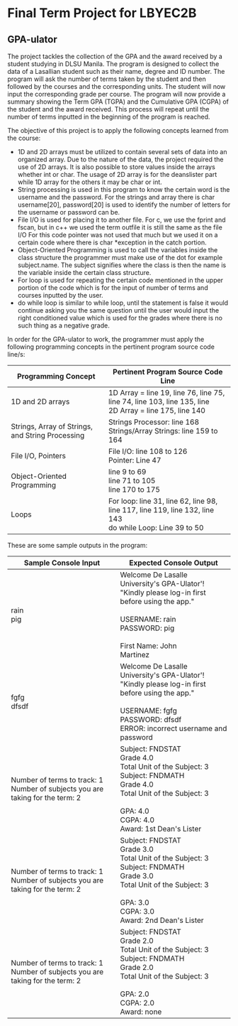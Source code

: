 # Final Term Project for LBYEC2B

## GPA-ulator

The project tackles the collection of the GPA and the award received by a student studying in DLSU Manila. The program is designed to collect the data of a Lasallian student such as their name, degree and ID number. The program will ask the number of terms taken by the student and then followed by the courses and the corresponding units. The student will now input the corresponding grade per course. The program will now provide a summary showing the Term GPA (TGPA) and the Cumulative GPA (CGPA) of the student and the award received. This process will repeat until the number of terms inputted in the beginning of the program is reached.

The objective of this project is to apply the following concepts learned from the course: 
- 1D and 2D arrays must be utilized to contain several sets of data into an organized array. Due to the nature of the data, the project required the use of 2D arrays. 
It is also possible to store values inside the arrays whether int or char. The usage of 2D array is for the deanslister part while 1D array for the others it may be char or int.
- String processing is used in this program to know the certain word is the username and the password.
For the strings and array there is char username[20], password[20] is used to identify the number of letters for the username or password can be.
- File I/O is used for placing it to another file. For c, we use the fprint and fscan, but in c++ we used the term outfile it is still the same as the file I/O
For this code pointer was not used that much but we used it on a certain code where there is char *exception in the catch portion.
- Object-Oriented Programming is used to call the variables inside the class structure the programmer must make use of the dot for example subject.name. The subject signifies where the class is then the name is the variable inside the certain class structure. 
- For loop is used for repeating the certain code mentioned in the upper portion of the code which is for the input of number of terms and courses inputted by the user.
- do while loop is similar to while loop, until the statement is false it would continue asking you the same question until the user would input the right conditioned value which is used for the grades where there is no such thing as a negative grade.


In order for the GPA-ulator to work, the programmer must apply the following programming concepts in the pertinent program source code line/s:

| Programming Concept  | Pertinent Program Source Code Line                                                                                                                                                                                                    |
| -------------------- | --------------------------------------------------------------------------------------------------------------------------------------------------------------------------------------------------------------------------- |
| 1D and 2D arrays     | 1D Array = line 19, line 76, line 75, line 74, line 103, line 135, line <br> 2D Array = line 175, line 140 |
| Strings, Array of Strings, and String Processing     | Strings Processor: line 168 <br> Strings/Array Strings: line 159 to 164 |
| File I/O, Pointers   | File I/O: line 108 to 126 <br> Pointer: Line 47 |
| Object-Oriented Programming   | line 9 to 69 <br> line 71 to 105 <br> line 170 to 175 |
| Loops     | For loop: line 31, line 62, line 98, line 117, line 119, line 132, line 143 <br> do while Loop: Line 39 to 50 |

These are some sample outputs in the program:

| Sample Console Input | Expected Console Output  |
| -------------------- | --------------------------------------------------------------------------------------------------------------------------------------------------------------------------------------------------------------------------- |
| rain <br> pig            | Welcome De Lasalle University's GPA-Ulator'! <br> "Kindly please log-in first before using the app." <br><br> USERNAME: rain <br> PASSWORD: pig <br> <br> First Name: John <br> Martinez  |
| fgfg <br> dfsdf            | Welcome De Lasalle University's GPA-Ulator'! <br> "Kindly please log-in first before using the app." <br><br> USERNAME: fgfg <br> PASSWORD: dfsdf <br> ERROR: incorrect username and password |
| Number of terms to track: 1 <br> Number of subjects you are taking for the term: 2 <br>  | Subject: FNDSTAT <br> Grade 4.0 <br> Total Unit of the Subject: 3 <br> Subject: FNDMATH <br> Grade 4.0 <br> Total Unit of the Subject: 3 <br> <br> GPA: 4.0 <br> CGPA: 4.0 <br> Award: 1st Dean's Lister |
| Number of terms to track: 1 <br> Number of subjects you are taking for the term: 2 <br>  | Subject: FNDSTAT <br> Grade 3.0 <br> Total Unit of the Subject: 3 <br> Subject: FNDMATH <br> Grade 3.0 <br> Total Unit of the Subject: 3 <br> <br> GPA: 3.0 <br> CGPA: 3.0 <br> Award: 2nd Dean's Lister |
| Number of terms to track: 1 <br> Number of subjects you are taking for the term: 2 <br>  | Subject: FNDSTAT <br> Grade 2.0 <br> Total Unit of the Subject: 3 <br> Subject: FNDMATH <br> Grade 2.0 <br> Total Unit of the Subject: 3 <br> <br> GPA: 2.0 <br> CGPA: 2.0 <br> Award: none |



